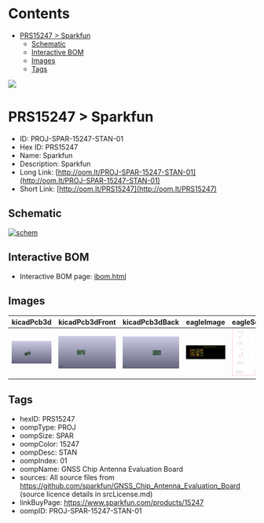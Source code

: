 



Contents
========

* [PRS15247 > Sparkfun](#prs15247--sparkfun)
	* [Schematic](#schematic)
	* [Interactive BOM](#interactive-bom)
	* [Images](#images)
	* [Tags](#tags)
  
![][im]
# PRS15247 > Sparkfun

- ID: PROJ-SPAR-15247-STAN-01
- Hex ID: PRS15247
- Name: Sparkfun
- Description: Sparkfun
- Long Link: [http://oom.lt/PROJ-SPAR-15247-STAN-01](http://oom.lt/PROJ-SPAR-15247-STAN-01)
- Short Link: [http://oom.lt/PRS15247](http://oom.lt/PRS15247)

## Schematic
  
[![schem](eagleSchemImage.png)](eagleSchemImage.png)
## Interactive BOM

- Interactive BOM page: [ibom.html](https://htmlpreview.github.io/?https://github.com/oomlout/oomlout_OOMP_projects/blob/main/PROJ-SPAR-15247-STAN-01/kicad/bom/ibom.html)

## Images
  
  

|kicadPcb3d|kicadPcb3dFront|kicadPcb3dBack|eagleImage|eagleSchemImage|
| :---: | :---: | :---: | :---: | :---: |
|[![kicadPcb3d](kicadPcb3d_140.png)](kicadPcb3d.png)|[![kicadPcb3dFront](kicadPcb3dFront_140.png)](kicadPcb3dFront.png)|[![kicadPcb3dBack](kicadPcb3dBack_140.png)](kicadPcb3dBack.png)|[![eagleImage](eagleImage_140.png)](eagleImage.png)|[![eagleSchemImage](eagleSchemImage_140.png)](eagleSchemImage.png)|

## Tags

- hexID: PRS15247
- oompType: PROJ
- oompSize: SPAR
- oompColor: 15247
- oompDesc: STAN
- oompIndex: 01
- oompName: GNSS Chip Antenna Evaluation Board
- sources: All source files from https://github.com/sparkfun/GNSS_Chip_Antenna_Evaluation_Board (source licence details in srcLicense.md)
- linkBuyPage: https://www.sparkfun.com/products/15247
- oompID: PROJ-SPAR-15247-STAN-01



[im]: kicadPcb3d_450.png
